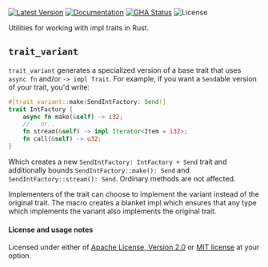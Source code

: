 [![Latest Version]][crates.io] [![Documentation]][docs.rs] [![GHA Status]][GitHub Actions] ![License]

Utilities for working with impl traits in Rust.

## `trait_variant`

`trait_variant` generates a specialized version of a base trait that uses `async fn` and/or `-> impl Trait`. For example, if you want a `Send`able version of your trait, you'd write:

```rust
#[trait_variant::make(SendIntFactory: Send)]
trait IntFactory {
    async fn make(&self) -> i32;
    // ..or..
    fn stream(&self) -> impl Iterator<Item = i32>;
    fn call(&self) -> u32;
}
```

Which creates a new `SendIntFactory: IntFactory + Send` trait and additionally bounds `SendIntFactory::make(): Send` and `SendIntFactory::stream(): Send`. Ordinary methods are not affected.

Implementers of the trait can choose to implement the variant instead of the original trait. The macro creates a blanket impl which ensures that any type which implements the variant also implements the original trait.

#### License and usage notes

Licensed under either of [Apache License, Version 2.0](LICENSE-APACHE) or
[MIT license](LICENSE-MIT) at your option.

[GitHub Actions]: https://github.com/rust-lang/impl-trait-utils/actions
[GHA Status]: https://github.com/rust-lang/impl-trait-utils/actions/workflows/rust.yml/badge.svg
[crates.io]: https://crates.io/crates/trait-variant
[Latest Version]: https://img.shields.io/crates/v/trait-variant.svg
[Documentation]: https://img.shields.io/docsrs/trait-variant
[docs.rs]: https://docs.rs/trait-variant
[License]: https://img.shields.io/crates/l/trait-variant.svg
